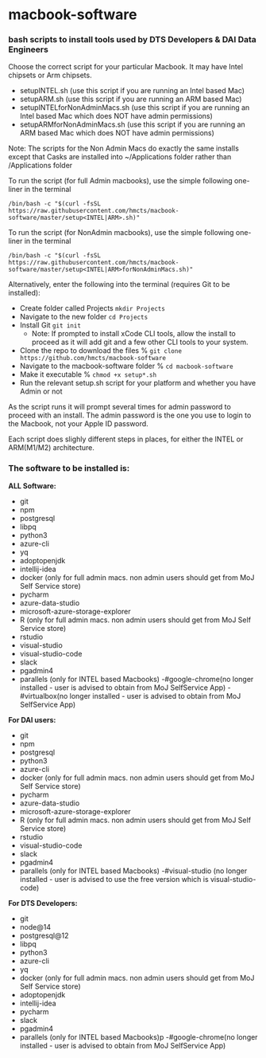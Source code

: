 # macbook-software
 
### bash scripts to install tools used by DTS Developers & DAI Data Engineers

Choose the correct script for your particular Macbook. It may have Intel chipsets or Arm chipsets.

- setupINTEL.sh (use this script if you are running an Intel based Mac)
- setupARM.sh   (use this script if you are running an  ARM  based Mac)
- setupINTELforNonAdminMacs.sh (use this script if you are running an Intel based Mac which does NOT have admin permissions)
- setupARMforNonAdminMacs.sh   (use this script if you are running an  ARM  based Mac which does NOT have admin permissions)

Note: The scripts for the Non Admin Macs do exactly the same installs except that Casks are installed into ~/Applications folder rather than /Applications folder

To run the script (for full Admin macbooks), use the simple following one-liner in the terminal

`/bin/bash -c "$(curl -fsSL https://raw.githubusercontent.com/hmcts/macbook-software/master/setup<INTEL|ARM>.sh)"`
 
To run the script (for NonAdmin macbooks), use the simple following one-liner in the terminal

`/bin/bash -c "$(curl -fsSL https://raw.githubusercontent.com/hmcts/macbook-software/master/setup<INTEL|ARM>forNonAdminMacs.sh)"`

Alternatively, enter the following into the terminal (requires Git to be installed):
 
- Create folder called Projects `mkdir Projects`
- Navigate to the new folder `cd Projects`
- Install Git `git init`
  - Note: If prompted to install xCode CLI tools, allow the install to proceed as it will add git and a few other CLI tools to your system.
- Clone the repo to download the files % `git clone https://github.com/hmcts/macbook-software`
- Navigate to the macbook-software folder % `cd macbook-software`
- Make it executable % `chmod +x setup*.sh`
- Run the relevant setup.sh script for your platform and whether you have Admin or not
 
As the script runs it will prompt several times for admin password to proceed with an install. The admin password is the one you use to login to the Macbook, not your Apple ID password.

Each script does slighly different steps in places, for either the INTEL or ARM(M1/M2) architecture.
 
### The software to be installed is:

**ALL Software:**

- git
- npm
- postgresql
- libpq
- python3
- azure-cli
- yq
- adoptopenjdk
- intellij-idea
- docker (only for full admin macs. non admin users should get from MoJ Self Service store)
- pycharm
- azure-data-studio
- microsoft-azure-storage-explorer
- R (only for full admin macs. non admin users should get from MoJ Self Service store)
- rstudio
- visual-studio
- visual-studio-code
- slack
- pgadmin4
- parallels (only for INTEL based Macbooks)
-#google-chrome(no longer installed - user is advised to obtain from MoJ SelfService App)
-#virtualbox(no longer installed - user is advised to obtain from MoJ SelfService App)

**For DAI users:**

- git
- npm
- postgresql
- python3
- azure-cli
- docker (only for full admin macs. non admin users should get from MoJ Self Service store)
- pycharm
- azure-data-studio
- microsoft-azure-storage-explorer
- R (only for full admin macs. non admin users should get from MoJ Self Service store)
- rstudio
- visual-studio-code
- slack
- pgadmin4
- parallels (only for INTEL based Macbooks)
-#visual-studio (no longer installed - user is advised to use the free version which is visual-studio-code)

**For DTS Developers:**

- git
- node@14
- postgresql@12
- libpq
- python3
- azure-cli
- yq
- docker (only for full admin macs. non admin users should get from MoJ Self Service store)
- adoptopenjdk
- intellij-idea
- pycharm
- slack
- pgadmin4
- parallels (only for INTEL based Macbooks)p
-#google-chrome(no longer installed - user is advised to obtain from MoJ SelfService App)
